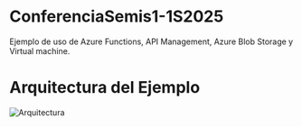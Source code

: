 # ConferenciaSemis1-1S2025
Ejemplo de uso de Azure Functions, API Management, Azure Blob Storage y Virtual machine.

# Arquitectura del Ejemplo

![Arquitectura](./Guías/arquitectura.png)
